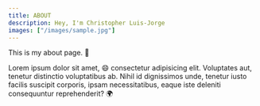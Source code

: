 ```yaml
---
title: ABOUT
description: Hey, I'm Christopher Luis-Jorge
images: ["/images/sample.jpg"]
---
```



This is my about page. :wave:

Lorem ipsum dolor sit amet, :smile: consectetur adipisicing elit. Voluptates aut, tenetur distinctio voluptatibus ab. Nihil id dignissimos unde, tenetur iusto facilis suscipit corporis, ipsam necessitatibus, eaque iste deleniti consequuntur reprehenderit? :earth_africa:
